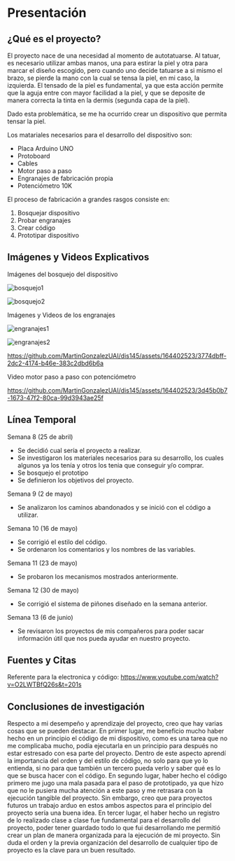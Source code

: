 # Presentación

## ¿Qué es el proyecto?

El proyecto nace de una necesidad al momento de autotatuarse. Al tatuar, es necesario utilizar ambas manos, una para estirar la piel y otra para marcar el diseño escogido, pero cuando uno decide tatuarse a si mismo el brazo, se pierde la mano con la cual se tensa la piel, en mi caso, la izquierda. El tensado de la piel es fundamental, ya que esta acción permite que la aguja entre con mayor facilidad a la piel, y que se deposite de manera correcta la tinta en la dermis (segunda capa de la piel). 

Dado esta problemática, se me ha ocurrido crear un dispositivo que permita tensar la piel.

Los matariales necesarios para el desarrollo del dispositivo son:

- Placa Arduino UNO
- Protoboard
- Cables
- Motor paso a paso
- Engranajes de fabricación propia
- Potenciómetro 10K

El proceso de fabricación a grandes rasgos consiste en:

1. Bosquejar dispositivo
2. Probar engranajes
3. Crear código
4. Prototipar dispositivo

## Imágenes y Videos Explicativos

Imágenes del bosquejo del dispositivo

![bosquejo1](bosquejo1.jpg)

![bosquejo2](bosquejo2.jpg)

Imágenes y Videos de los engranajes 

![engranajes1](engranajes1.jpg)

![engranajes2](engranajes2.jpg)

https://github.com/MartinGonzalezUAI/dis145/assets/164402523/3774dbff-2dc2-4174-b46e-383c2dbd6b6a

Video motor paso a paso con potenciómetro



https://github.com/MartinGonzalezUAI/dis145/assets/164402523/3d45b0b7-1673-47f2-80ca-99d3943ae25f



## Línea Temporal

Semana 8 (25 de abril)

- Se decidió cual sería el proyecto a realizar.
- Se investigaron los materiales necesarios para su desarrollo, los cuales algunos ya los tenía y otros los tenia que conseguir y/o comprar.
- Se bosquejo el prototipo
- Se definieron los objetivos del proyecto.
  
Semana 9 (2 de mayo) 

- Se analizaron los caminos abandonados y se inició con el código a utilizar.

Semana 10 (16 de mayo) 

- Se corrigió el estilo del código.
- Se ordenaron los comentarios y los nombres de las variables.

Semana 11 (23 de mayo) 

- Se probaron los mecanismos mostrados anteriormente. 

Semana 12 (30 de mayo) 

- Se corrigió el sistema de piñones diseñado en la semana anterior. 

Semana 13 (6 de junio) 

- Se revisaron los proyectos de mis compañeros para poder sacar información útil que nos pueda ayudar en nuestro proyecto.

## Fuentes y Citas

Referente para la electronica y código: https://www.youtube.com/watch?v=O2LWTBfQ26s&t=201s

## Conclusiones de investigación

Respecto a mi desempeño y aprendizaje del proyecto, creo que hay varias cosas que se pueden destacar. En primer lugar, me beneficio mucho haber hecho en un principio el código de mi dispositivo, como es una tarea que no me complicaba mucho, podía ejecutarla en un principio para después no estar estresado con esa parte del proyecto. Dentro de este aspecto aprendí la importancia del orden y del estilo de código, no solo para que yo lo entienda, si no para que también un tercero pueda verlo y saber qué es lo que se busca hacer con el código. En segundo lugar, haber hecho el código primero me jugo una mala pasada para el paso de prototipado, ya que hizo que no le pusiera mucha atención a este paso y me retrasara con la ejecución tangible del proyecto. Sin embargo, creo que para proyectos futuros un trabajo arduo en estos ambos aspectos para el principio del proyecto sería una buena idea. En tercer lugar, el haber hecho un registro de lo realizado clase a clase fue fundamental para el desarrollo del proyecto, poder tener guardado todo lo que fui desarrollando me permitió crear un plan de manera organizada para la ejecución de mi proyecto. Sin duda el orden y la previa organización del desarrollo de cualquier tipo de proyecto es la clave para un buen resultado. 

